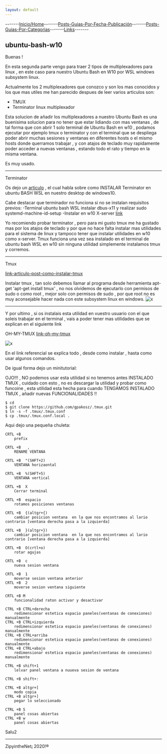 ```yaml
---
layout: default
---
```

-------[Inicio/Home](./../index.html)-------[Posts-Guias-Por-Fecha-Publicación](./../posts.html)-------[Posts-Guias-Por-Categorias](./../categorias.html)-------[Links](./../links.html)-------

## ubuntu-bash-w10

Buenas !

En esta segunda parte vengo para traer 2 tipos de multiplexadores para linux , en este caso para nuestro Ubuntu Bash en W10 por WSL windows subsystem linux.

Actualmente los 2 multiplexadores que conozco y son los mas conocidos y los que mas utiles me han parecido despues de leer varios articulos son:

- TMUX
- Terminator linux multiplexador

Esta solucion de añadir los multiplexadores a nuestro Ubuntu Bash es una buenisima solucion para no tener que estar lidiando con mas ventanas , de tal forma que con abrir 1 solo terminal de Ubuntu Bash en w10 , podamos ejecutar por ejemplo tmux o terminator y con el terminal que se despliega poder abrir muchas sesiones y ventanas en diferentes hosts o el mismo hosts donde querramos trabajar , y con atajos de teclado muy rapidamente poder acceder a nuevas ventanas , estando todo el rato y tiempo en la misma ventana.

Es muy usado.

***
Terminator

Os dejo un  [articulo](https://medium.com/@bhupathy/install-terminator-on-windows-with-wsl-2826591d2156) , el cual habla sobre como INSTALAR Terminator en ubuntu BASH WSL en nuestro desktop de windows10.

Cabe destacar que terminador no funciona si no se instalan requisitos previos:
-Terminal ubuntu bash WSL instalar dbus-x11 y realizar sudo systemd-machine-id-setup
-Instalar en w10 X-server [link](https://sourceforge.net/projects/vcxsrv/)

Yo recomiendo probar terminator , pero para mi gusto tmux me ha gustado mas por los atajos de teclado y por que no hace falta instalar mas utilidades para el sistema de linux y tampoco tener que instalar utilidades en w10 como x-server. Tmux funciona una vez sea instalado en el terminal de ubuntu bash WSL en w10 sin ninguna utilidad simplemente instalamos tmux y corremos.

***
Tmux

[link-articulo-post-como-instalar-tmux](https://devblogs.microsoft.com/commandline/tmux-support-arrives-for-bash-on-ubuntu-on-windows/)

Instalar tmux , tan solo debemos llamar al programa desde herramienta apt-get 'apt-get install tmux' , no nos olvidemos de ejecutarlo con permisos de sudo o como root , mejor solo con permisos de sudo , por que root no es muy aconsejable hacer nada con este subsystem linux en windows.
![x](https://devblogs.microsoft.com/wp-content/uploads/sites/33/2019/02/1-install.png)


* * *
Y por ultimo , si os instalais esta utilidad en vuestro usuario con el que soleis trabajar en el terminal , vais a poder tener mas utilidades que se explican en el siguiente link

OH-MY-TMUX
[link-oh-my-tmux](https://github.com/gpakosz/.tmux)

![x](https://cloud.githubusercontent.com/assets/553208/19740585/85596a5a-9bbf-11e6-8aa1-7c8d9829c008.gif)

En el link referencial se explica todo , desde como instalar , hasta como usar algunos comandos.

De igual forma dejo un minitutorial:

OJO!!! , NO podemos usar esta utilidad si no tenemos antes INSTALADO TMUX , cuidado con esto , no es descargar la utilidad y probar como funcoine , esta utilidad esta hecha para cuando TENGAMOS INSTALADO TMUX , añadir nuevas FUNCIONALIDADES !!
```
$ cd
$ git clone https://github.com/gpakosz/.tmux.git
$ ln -s -f .tmux/.tmux.conf
$ cp .tmux/.tmux.conf.local .
```
Aqui dejo una pequeña chuleta:
```
CRTL +B  	
	prefix

CRTL +B   ,  
	RENAME VENTANA 	

CRTL +B  "(SHFT+2)
	VENTANA horizaontal

CRTL +B  %(SHFT+5)
	VENTANA vertical

CRTL +B  X
	Cerrar terminal

CRTL +B  espacio
	rotamos posiciones ventanas

CRTL +B  {(altgr+{)
	cambiar posicion ventana  en la que nos encontramos al lario contrario [ventana derecha pasa a la izquierda]

CRTL +B  }(altgr+})
	cambiar posicion ventana  en la que nos encontramos al lario contrario [ventana derecha pasa a la izquierda]

CRTL +B  O(crtl+o)
	rotar agujas

CRTL +B  c
	nueva sesion ventana

CRTL +B  1
	moverse sesion ventana anterior
CRTL +B  2
	moverse sesion ventana siguiente

CRTL +B M
	funcionalidad raton activar y desactivar

CTRL +B CTRL+derecha
	redimensionar estetica espacio paneles(ventanas de conexiones) manualmente
CTRL +B CTRL+izquierda
	redimensionar estetica espacio paneles(ventanas de conexiones) manualmente
CTRL +B CTRL+arriba
	redimensionar estetica espacio paneles(ventanas de conexiones) manualmente
CTRL +B CTRL+abajo
	redimensionar estetica espacio paneles(ventanas de conexiones) manualmente

CTRL +B shift+1
	lelvar panel ventana a nuueva sesion de ventana	

CTRL +B shift+:

CTRL +B altgr+[
	modo copia
CTRL +B altgr+]
	pegar lo seleccionado

CTRL +B S
	panel cosas abiertas
CTRL +B w
	panel cosas abiertas
```

Salu2

-----------------------------------------------------------------------------

ZipyintheNet¡ 2020!®
